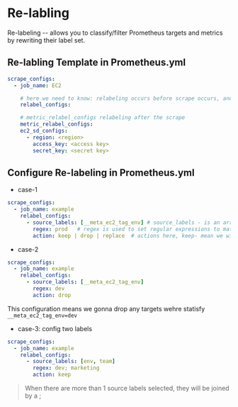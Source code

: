 # Re-labling 

Re-labeling -- allows you to classify/filter Prometheus targets and metrics by rewriting their label set. 


## Re-labling Template in Prometheus.yml 

```yml 
scrape_configs:
  - job_name: EC2

    # here we need to know: relabeling occurs before scrape occurs, and only has access to labels that added by Service Discovery 
    relabel_configs: 

    # metric_relabel_configs relabeling after the scrape 
    metric_relabel_configs:
    ec2_sd_configs:
      - region: <region>
        access_key: <access key>
        secret_key: <secret key>
```

## Configure Re-labeling in Prometheus.yml 
- case-1
```yml 
scrape_configs:
  - job_name: example 
    relabel_configs:
      - source_labels: [__meta_ec2_tag_env] # source_labels - is an array of labels to match on 
        regex: prod   # regex is used to set regular expressions to match on a specific value 
        action: keep | drop | replace  # actions here, keep- mean we will scrape target, if it has the source_label, drop means we will not scrape target 
```

- case-2
```yml 
scrape_configs:
  - job_name: example 
    relabel_configs:
      - source_labels: [__meta_ec2_tag_env]
        regex: dev 
        action: drop 
```

This configuration means we gonna drop any targets wehre statisfy `__meta_ec2_tag_env=dev`


- case-3: config two labels 
```yml 
scrape_configs:
  - job_name: example 
    relabel_configs:
      - source_labels: [env, team]
        regex: dev; marketing
        action: keep 
```

> When there are more than 1 source labels selected, they will be joined by a ; 